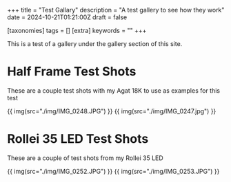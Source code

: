 +++
title = "Test Gallary"
description = "A test gallery to see how they work"
date = 2024-10-21T01:21:00Z
draft = false

[taxonomies]
tags = []
[extra]
keywords = ""
+++

This is a test of a gallery under the gallery section of this site.

# Half Frame Test Shots

These are a couple test shots with my Agat 18K to use as examples for this test

{{ img(src="./img/IMG_0248.JPG") }}
{{ img(src="./img/IMG_0247.jpg") }}

# Rollei 35 LED Test Shots

These are a couple of test shots from my Rollei 35 LED 

{{ img(src="./img/IMG_0252.JPG") }}
{{ img(src="./img/IMG_0253.JPG") }}

